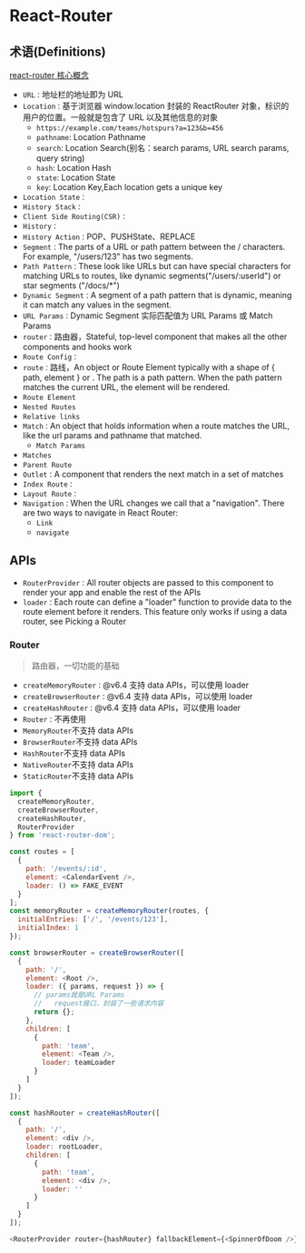 # React-Router

## 术语(Definitions)

[react-router 核心概念](https://github.com/remix-run/react-router/blob/main/docs/start/concepts.md)

- `URL：`地址栏的地址即为 URL
- `Location：`基于浏览器 window.location 封装的 ReactRouter 对象，标识的用户的位置。一般就是包含了 URL 以及其他信息的对象
  - `https://example.com/teams/hotspurs?a=123&b=456`
  - `pathname`: Location Pathname
  - `search`: Location Search(别名：search params, URL search params, query string)
  - `hash`: Location Hash
  - `state`: Location State
  - `key`: Location Key,Each location gets a unique key
- `Location State：`
- `History Stack：`
- `Client Side Routing(CSR)：`
- `History：`
- `History Action：`POP、PUSHState、REPLACE
- `Segment：`The parts of a URL or path pattern between the / characters. For example, "/users/123" has two segments.
- `Path Pattern：`These look like URLs but can have special characters for matching URLs to routes, like dynamic segments("/users/:userId") or star segments ("/docs/\*")
- `Dynamic Segment：`A segment of a path pattern that is dynamic, meaning it can match any values in the segment.
- `URL Params：`Dynamic Segment 实际匹配值为 URL Params 或 Match Params
- `router：`路由器，Stateful, top-level component that makes all the other components and hooks work
- `Route Config：`
- `route：`路线，An object or Route Element typically with a shape of { path, element } or <Route path element>. The path is a path pattern. When the path pattern matches the current URL, the element will be rendered.
- `Route Element`
- `Nested Routes`
- `Relative links`
- `Match：`An object that holds information when a route matches the URL, like the url params and pathname that matched.
  - `Match Params`
- `Matches`
- `Parent Route`
- `Outlet：`A component that renders the next match in a set of matches
- `Index Route：`
- `Layout Route：`
- `Navigation：`When the URL changes we call that a "navigation". There are two ways to navigate in React Router:
  - `Link`
  - `navigate`

## APIs

- `RouterProvider：`All router objects are passed to this component to render your app and enable the rest of the APIs
- `loader：`Each route can define a "loader" function to provide data to the route element before it renders. This feature only works if using a data router, see Picking a Router

### Router

> 路由器，一切功能的基础

- `createMemoryRouter：`@v6.4 支持 data APIs，可以使用 loader
- `createBrowserRouter：`@v6.4 支持 data APIs，可以使用 loader
- `createHashRouter：`@v6.4 支持 data APIs，可以使用 loader
- `Router：`不再使用
- `MemoryRouter`不支持 data APIs
- `BrowserRouter`不支持 data APIs
- `HashRouter`不支持 data APIs
- `NativeRouter`不支持 data APIs
- `StaticRouter`不支持 data APIs

```javascript
import {
  createMemoryRouter,
  createBrowserRouter,
  createHashRouter,
  RouterProvider
} from 'react-router-dom';

const routes = [
  {
    path: '/events/:id',
    element: <CalendarEvent />,
    loader: () => FAKE_EVENT
  }
];
const memoryRouter = createMemoryRouter(routes, {
  initialEntries: ['/', '/events/123'],
  initialIndex: 1
});

const browserRouter = createBrowserRouter([
  {
    path: '/',
    element: <Root />,
    loader: ({ params, request }) => {
      // params就是URL Params
      //   request接口，封装了一些请求内容
      return {};
    },
    children: [
      {
        path: 'team',
        element: <Team />,
        loader: teamLoader
      }
    ]
  }
]);

const hashRouter = createHashRouter([
  {
    path: '/',
    element: <div />,
    loader: rootLoader,
    children: [
      {
        path: 'team',
        element: <div />,
        loader: ''
      }
    ]
  }
]);

<RouterProvider router={hashRouter} fallbackElement={<SpinnerOfDoom />} />;
```
